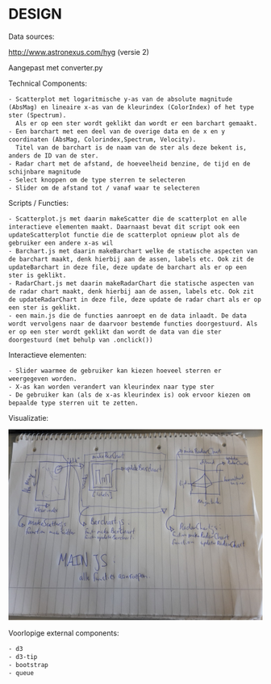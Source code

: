 # DESIGN

Data sources:

http://www.astronexus.com/hyg (versie 2)

Aangepast met converter.py

Technical Components:

	- Scatterplot met logaritmische y-as van de absolute magnitude (AbsMag) en lineaire x-as van de kleurindex (ColorIndex) of het type ster (Spectrum).
	  Als er op een ster wordt geklikt dan wordt er een barchart gemaakt.
	- Een barchart met een deel van de overige data en de x en y coordinaten (AbsMag, Colorindex,Spectrum, Velocity).
	  Titel van de barchart is de naam van de ster als deze bekent is, anders de ID van de ster.
	- Radar chart met de afstand, de hoeveelheid benzine, de tijd en de schijnbare magnitude
	- Select knoppen om de type sterren te selecteren
	- Slider om de afstand tot / vanaf waar te selecteren

Scripts / Functies:

	- Scatterplot.js met daarin makeScatter die de scatterplot en alle interactieve elementen maakt. Daarnaast bevat dit script ook een updateScatterplot functie die de scatterplot opnieuw plot als de gebruiker een andere x-as wil
	- Barchart.js met daarin makeBarchart welke de statische aspecten van de barchart maakt, denk hierbij aan de assen, labels etc. Ook zit de updateBarchart in deze file, deze update de barchart als er op een ster is geklikt.
	- RadarChart.js met daarin makeRadarChart die statische aspecten van de radar chart maakt, denk hierbij aan de assen, labels etc. Ook zit de updateRadarChart in deze file, deze update de radar chart als er op een ster is geklikt.
	- een main.js die de functies aanroept en de data inlaadt. De data wordt vervolgens naar de daarvoor bestemde functies doorgestuurd. Als er op een ster wordt geklikt dan wordt de data van die ster doorgestuurd (met behulp van .onclick()) 

Interactieve elementen:

	- Slider waarmee de gebruiker kan kiezen hoeveel sterren er weergegeven worden.
	- X-as kan worden verandert van kleurindex naar type ster
	- De gebruiker kan (als de x-as kleurindex is) ook ervoor kiezen om bepaalde type sterren uit te zetten.


Visualizatie:

![](doc/design.jpg)


Voorlopige external components:

	- d3
	- d3-tip
	- bootstrap
	- queue